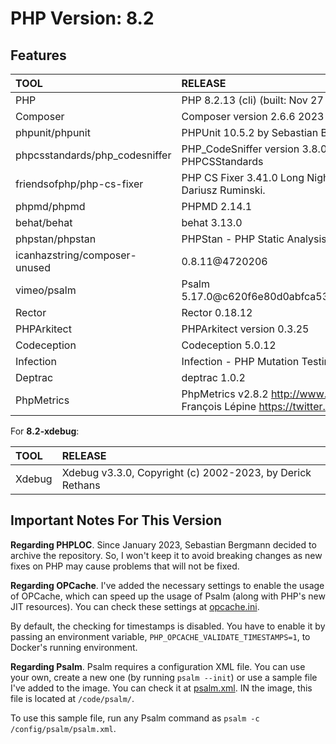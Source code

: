 # PHP Version: 8.2

## Features

|TOOL|RELEASE|
|:---|:------|
|PHP|PHP 8.2.13 (cli) (built: Nov 27 2023 22:43:16) (NTS)|
|Composer|Composer version 2.6.6 2023-12-08 18:32:26|
|phpunit/phpunit|PHPUnit 10.5.2 by Sebastian Bergmann and contributors.|
|phpcsstandards/php_codesniffer|PHP_CodeSniffer version 3.8.0 (stable) by Squiz and PHPCSStandards|
|friendsofphp/php-cs-fixer|PHP CS Fixer 3.41.0 Long Night by Fabien Potencier and Dariusz Ruminski.|
|phpmd/phpmd|PHPMD 2.14.1|
|behat/behat|behat 3.13.0|
|phpstan/phpstan|PHPStan - PHP Static Analysis Tool 1.10.48|
|icanhazstring/composer-unused|0.8.11@4720206|
|vimeo/psalm|Psalm 5.17.0@c620f6e80d0abfca532b00bda366062aaedf6e5d|
|Rector|Rector 0.18.12|
|PHPArkitect|PHPArkitect version 0.3.25|
|Codeception|Codeception 5.0.12|
|Infection|Infection - PHP Mutation Testing Framework version 0.27.9|
|Deptrac|deptrac 1.0.2|
|PhpMetrics|PhpMetrics v2.8.2 <http://www.phpmetrics.org> by Jean-François Lépine <https://twitter.com/Halleck45>|

For **8.2-xdebug**:

|TOOL|RELEASE|
|:---|:------|
|Xdebug|Xdebug v3.3.0, Copyright (c) 2002-2023, by Derick Rethans|

## Important Notes For This Version

**Regarding PHPLOC**. Since January 2023, Sebastian Bergmann decided to archive the repository. So, I won't keep it to
avoid breaking changes as new fixes on PHP may cause problems that will not be fixed.

**Regarding OPCache**. I've added the necessary settings to enable the usage of OPCache, which can speed up the usage of
Psalm (along with PHP's new JIT resources). You can check these settings at [opcache.ini](./opcache.ini).

By default, the checking for timestamps is disabled. You have to enable it by passing an environment variable,
`PHP_OPCACHE_VALIDATE_TIMESTAMPS=1`, to Docker's running environment.

**Regarding Psalm**. Psalm requires a configuration XML file. You can use your own, create a new one (by running `psalm
--init`) or use a sample file I've added to the image. You can check it at [psalm.xml](./psalm.xml). IN the image, this
file is located at `/code/psalm/`.

To use this sample file, run any Psalm command as `psalm -c /config/psalm/psalm.xml`.
